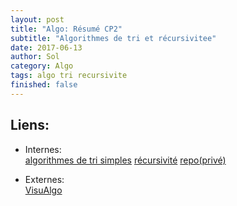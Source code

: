 ```yaml
---
layout: post
title: "Algo: Résumé CP2"
subtitle: "Algorithmes de tri et récursivitee"
date: 2017-06-13
author: Sol
category: Algo
tags: algo tri recursivite
finished: false
---
```


## Liens:
* Internes:  
[algorithmes de tri simples](algo/Algo-tri.html)
[récursivité](algo/recursivite.html)
[repo(privé)](https://github.com/RoscaS/algo_sort)

* Externes:  
[VisuAlgo](https://visualgo.net/en)
